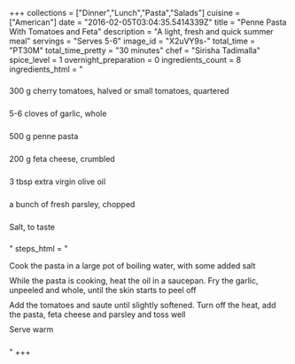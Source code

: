 +++
collections = ["Dinner","Lunch","Pasta","Salads"]
cuisine = ["American"]
date = "2016-02-05T03:04:35.5414339Z"
title = "Penne Pasta With Tomatoes and Feta"
description = "A light, fresh and quick summer meal"
servings = "Serves 5-6"
image_id = "X2uVY9s-"
total_time = "PT30M"
total_time_pretty = "30 minutes"
chef = "Sirisha Tadimalla"
spice_level = 1
overnight_preparation = 0
ingredients_count = 8
ingredients_html = "<ul style='padding-left: 0; list-style: none;'><li itemprop='recipeIngredient' style='margin: 8px 0px;padding: 8px 0px;'>300 g cherry tomatoes, halved or small tomatoes, quartered</li><li itemprop='recipeIngredient' style='margin: 8px 0px;padding: 8px 0px;'>5-6 cloves of garlic, whole</li><li itemprop='recipeIngredient' style='margin: 8px 0px;padding: 8px 0px;'>500 g penne pasta</li><li itemprop='recipeIngredient' style='margin: 8px 0px;padding: 8px 0px;'>200 g feta cheese, crumbled</li><li itemprop='recipeIngredient' style='margin: 8px 0px;padding: 8px 0px;'>3 tbsp extra virgin olive oil</li><li itemprop='recipeIngredient' style='margin: 8px 0px;padding: 8px 0px;'>a bunch of fresh parsley, chopped</li><li itemprop='recipeIngredient' style='margin: 8px 0px;padding: 8px 0px;'>Salt, to taste</li></ul>"
steps_html = "<ol style='list-style: none inside; padding-left: 0px;'><li style='padding-bottom: 10px;'><i class='step-track-icon fa fa-square-o'></i><span class='step-text' itemprop='recipeInstructions'>Cook the pasta in a large pot of boiling water, with some added salt</span></li><li style='padding-bottom: 10px;'><i class='step-track-icon fa fa-square-o'></i><span class='step-text' itemprop='recipeInstructions'>While the pasta is cooking, heat the oil in a saucepan. Fry the garlic, unpeeled and whole, until the skin starts to peel off</span></li><li style='padding-bottom: 10px;'><i class='step-track-icon fa fa-square-o'></i><span class='step-text' itemprop='recipeInstructions'>Add the tomatoes and saute until slightly softened. Turn off the heat, add the pasta, feta cheese and parsley and toss well</span></li><li style='padding-bottom: 10px;'><i class='step-track-icon fa fa-square-o'></i><span class='step-text' itemprop='recipeInstructions'>Serve warm </span></li></ol>"
+++
